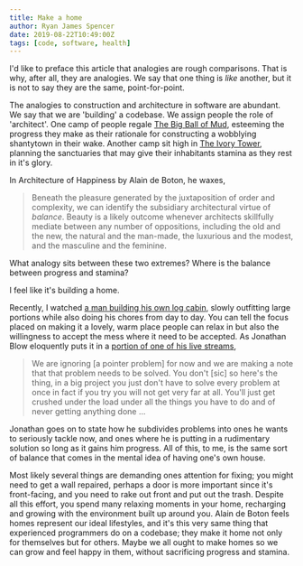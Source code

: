 ```yaml
---
title: Make a home
author: Ryan James Spencer
date: 2019-08-22T10:49:00Z
tags: [code, software, health]
---
```


I'd like to preface this article that analogies are rough comparisons. That is
why, after all, they are analogies. We say that one thing is _like_ another, but
it is not to say they are the same, point-for-point.

The analogies to construction and architecture in software are abundant. We say
that we are 'building' a codebase. We assign people the role of 'architect'. One
camp of people regale [The Big Ball of Mud](http://www.laputan.org/mud/),
esteeming the progress they make as their rationale for constructing a wobblying
shantytown in their wake. Another camp sit high in [The Ivory
Tower](https://blog.codinghorror.com/ivory-tower-development/), planning the
sanctuaries that may give their inhabitants stamina as they rest in it's glory.

In Architecture of Happiness by Alain de Boton, he waxes,

> Beneath the pleasure generated by the juxtaposition of order and complexity,
> we can identify the subsidiary architectural virtue of _balance_. Beauty is a
> likely outcome whenever architects skillfully mediate between any number of
> oppositions, including the old and the new, the natural and the man-made, the
> luxurious and the modest, and the masculine and the feminine.

What analogy sits between these two extremes? Where is the balance between
progress and stamina?

I feel like it's building a home.

Recently, I watched [a man building his own log
cabin](https://www.youtube.com/watch?v=AxM9FYSs8V4), slowly outfitting large
portions while also doing his chores from day to day. You can tell the focus
placed on making it a lovely, warm place people can relax in but also the
willingness to accept the mess where it need to be accepted. As Jonathan Blow
eloquently puts it in a [portion of one of his live
streams](https://www.youtube.com/watch?v=6XAu4EPQRmY),

> We are ignoring [a pointer problem] for now and we are making a note that that
> problem needs to be solved. You don't [sic] so here's the thing, in a big
> project you just don't have to solve every problem at once in fact if you try
> you will not get very far at all. You'll just get crushed under the load under
> all the things you have to do and of never getting anything done ...

Jonathan goes on to state how he subdivides problems into ones he wants to
seriously tackle now, and ones where he is putting in a rudimentary solution so
long as it gains him progress. All of this, to me, is the same sort of balance
that comes in the mental idea of having one's own house.

Most likely several things are demanding ones attention for fixing; you might
need to get a wall repaired, perhaps a door is more important since it's
front-facing, and you need to rake out front and put out the trash. Despite all
this effort, you spend many relaxing moments in your home, recharging and
growing with the environment built up around you. Alain de Boton feels homes
represent our ideal lifestyles, and it's this very same thing that experienced
programmers do on a codebase; they make it home not only for themselves but for
others. Maybe we all ought to make homes so we can grow and feel happy in them,
without sacrificing progress and stamina.
